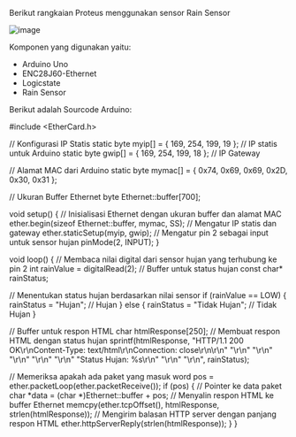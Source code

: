 Berikut rangkaian Proteus menggunakan sensor Rain Sensor

![image](https://github.com/MarcellinoAditiyaYahya06/EAS_IOT_RAIN_SENSOR/assets/172895496/bde0277f-830e-4e64-a021-90256fdf7901)

Komponen yang digunakan yaitu:
- Arduino Uno
- ENC28J60-Ethernet
- Logicstate
- Rain Sensor

Berikut adalah Sourcode Arduino:

#include <EtherCard.h>

// Konfigurasi IP Statis
static byte myip[] = { 169, 254, 199, 19 }; // IP statis untuk Arduino
static byte gwip[] = { 169, 254, 199, 18 }; // IP Gateway

// Alamat MAC dari Arduino
static byte mymac[] = { 0x74, 0x69, 0x69, 0x2D, 0x30, 0x31 };

// Ukuran Buffer Ethernet
byte Ethernet::buffer[700];

void setup() {
  // Inisialisasi Ethernet dengan ukuran buffer dan alamat MAC
  ether.begin(sizeof Ethernet::buffer, mymac, SS);
  // Mengatur IP statis dan gateway
  ether.staticSetup(myip, gwip);
  // Mengatur pin 2 sebagai input untuk sensor hujan
  pinMode(2, INPUT);
}

void loop() {
  // Membaca nilai digital dari sensor hujan yang terhubung ke pin 2
  int rainValue = digitalRead(2);
  // Buffer untuk status hujan
  const char* rainStatus;

  // Menentukan status hujan berdasarkan nilai sensor
  if (rainValue == LOW) {
    rainStatus = "Hujan"; // Hujan
  } else {
    rainStatus = "Tidak Hujan"; // Tidak Hujan
  }

  // Buffer untuk respon HTML
  char htmlResponse[250];
  // Membuat respon HTML dengan status hujan
  sprintf(htmlResponse, 
  "HTTP/1.1 200 OK\r\nContent-Type: text/html\r\nConnection: close\r\n\r\n"
                        "<html>\r\n"
                        "<head>\r\n"
                        "<meta http-equiv='refresh' content='3'>\r\n"
                        "</head>\r\n"
                        "<body>\r\n"
                        "Status Hujan: %s\r\n"
                        "</body>\r\n"
                        "</html>\r\n", rainStatus);

  // Memeriksa apakah ada paket yang masuk
  word pos = ether.packetLoop(ether.packetReceive());
  if (pos) {
    // Pointer ke data paket
    char *data = (char *)Ethernet::buffer + pos;
    // Menyalin respon HTML ke buffer Ethernet
    memcpy(ether.tcpOffset(), htmlResponse, strlen(htmlResponse));
    // Mengirim balasan HTTP server dengan panjang respon HTML
    ether.httpServerReply(strlen(htmlResponse));
  }
}

